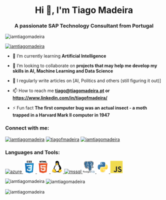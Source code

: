 <h1 align="center">Hi 👋, I'm Tiago Madeira</h1>
<h3 align="center">A passionate SAP Technology Consultant from Portugal</h3>

<p align="left"> <img src="https://komarev.com/ghpvc/?username=iamtiagomadeira&label=Profile%20views&color=0e75b6&style=flat" alt="iamtiagomadeira" /> </p>

<p align="left"> <a href="https://twitter.com/iamtiagomadeira" target="blank"><img src="https://img.shields.io/twitter/follow/iamtiagomadeira?logo=twitter&style=for-the-badge" alt="iamtiagomadeira" /></a> </p>

- 🌱 I’m currently learning **Artificial Intelligence**

- 👯 I’m looking to collaborate on **projects that may help me develop my skills in AI, Machine Learning and Data Science**

- 📝 I regularly write articles on [AI, Politics and others (still figuring it out)]

- 📫 How to reach me **tiago@tiagomadeira.pt or https://www.linkedin.com/in/tiagofmadeira/**

- ⚡ Fun fact **The first computer bug was an actual insect - a moth trapped in a Harvard Mark II computer in 1947**

<h3 align="left">Connect with me:</h3>
<p align="left">
<a href="https://twitter.com/iamtiagomadeira" target="blank"><img align="center" src="https://raw.githubusercontent.com/rahuldkjain/github-profile-readme-generator/master/src/images/icons/Social/twitter.svg" alt="iamtiagomadeira" height="30" width="40" /></a>
<a href="https://linkedin.com/in/tiagofmadeira" target="blank"><img align="center" src="https://raw.githubusercontent.com/rahuldkjain/github-profile-readme-generator/master/src/images/icons/Social/linked-in-alt.svg" alt="tiagofmadeira" height="30" width="40" /></a>
<a href="https://instagram.com/iamtiagomadeira" target="blank"><img align="center" src="https://raw.githubusercontent.com/rahuldkjain/github-profile-readme-generator/master/src/images/icons/Social/instagram.svg" alt="iamtiagomadeira" height="30" width="40" /></a>
</p>

<h3 align="left">Languages and Tools:</h3>
<p align="left"> <a href="https://azure.microsoft.com/en-in/" target="_blank" rel="noreferrer"> <img src="https://www.vectorlogo.zone/logos/microsoft_azure/microsoft_azure-icon.svg" alt="azure" width="40" height="40"/> </a> <a href="https://www.w3schools.com/css/" target="_blank" rel="noreferrer"> <img src="https://raw.githubusercontent.com/devicons/devicon/master/icons/css3/css3-original-wordmark.svg" alt="css3" width="40" height="40"/> </a> <a href="https://www.w3.org/html/" target="_blank" rel="noreferrer"> <img src="https://raw.githubusercontent.com/devicons/devicon/master/icons/html5/html5-original-wordmark.svg" alt="html5" width="40" height="40"/> </a> <a href="https://www.linux.org/" target="_blank" rel="noreferrer"> <img src="https://raw.githubusercontent.com/devicons/devicon/master/icons/linux/linux-original.svg" alt="linux" width="40" height="40"/> </a> <a href="https://www.microsoft.com/en-us/sql-server" target="_blank" rel="noreferrer"> <img src="https://www.svgrepo.com/show/303229/microsoft-sql-server-logo.svg" alt="mssql" width="40" height="40"/> </a> <a href="https://www.postgresql.org" target="_blank" rel="noreferrer"> <img src="https://raw.githubusercontent.com/devicons/devicon/master/icons/postgresql/postgresql-original-wordmark.svg" alt="postgresql" width="40" height="40"/> </a> <a href="https://www.python.org" target="_blank" rel="noreferrer"> <img src="https://raw.githubusercontent.com/devicons/devicon/master/icons/python/python-original.svg" alt="python" width="40" height="40"/> </a> <a href="https://developer.mozilla.org/en-US/docs/Web/JavaScript" target="_blank" rel="noreferrer"> <img src="https://raw.githubusercontent.com/devicons/devicon/master/icons/javascript/javascript-original.svg" alt="javascript" width="40" height="40"/> </a></p>

<p><img align="left" src="https://github-readme-stats.vercel.app/api/top-langs?username=iamtiagomadeira&show_icons=true&locale=en&layout=compact" alt="iamtiagomadeira" /></p>

<p>&nbsp;<img align="center" src="https://github-readme-stats.vercel.app/api?username=iamtiagomadeira&show_icons=true&locale=en" alt="iamtiagomadeira" /></p>

<p><img align="center" src="https://github-readme-streak-stats.herokuapp.com/?user=iamtiagomadeira&" alt="iamtiagomadeira" /></p>
